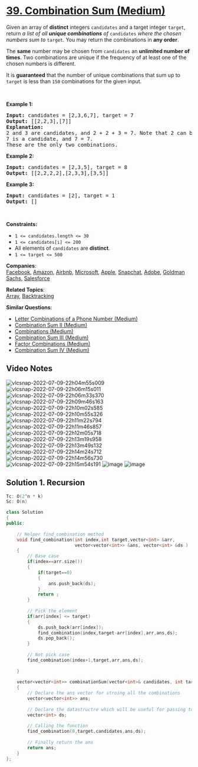 # [39. Combination Sum (Medium)](https://leetcode.com/problems/combination-sum/)

<p>Given an array of <strong>distinct</strong> integers <code>candidates</code> and a target integer <code>target</code>, return <em>a list of all <strong>unique combinations</strong> of </em><code>candidates</code><em> where the chosen numbers sum to </em><code>target</code><em>.</em> You may return the combinations in <strong>any order</strong>.</p>

<p>The <strong>same</strong> number may be chosen from <code>candidates</code> an <strong>unlimited number of times</strong>. Two combinations are unique if the frequency of at least one of the chosen numbers is different.</p>

<p>It is <strong>guaranteed</strong> that the number of unique combinations that sum up to <code>target</code> is less than <code>150</code> combinations for the given input.</p>

<p>&nbsp;</p>
<p><strong>Example 1:</strong></p>

<pre><strong>Input:</strong> candidates = [2,3,6,7], target = 7
<strong>Output:</strong> [[2,2,3],[7]]
<strong>Explanation:</strong>
2 and 3 are candidates, and 2 + 2 + 3 = 7. Note that 2 can be used multiple times.
7 is a candidate, and 7 = 7.
These are the only two combinations.
</pre>

<p><strong>Example 2:</strong></p>

<pre><strong>Input:</strong> candidates = [2,3,5], target = 8
<strong>Output:</strong> [[2,2,2,2],[2,3,3],[3,5]]
</pre>

<p><strong>Example 3:</strong></p>

<pre><strong>Input:</strong> candidates = [2], target = 1
<strong>Output:</strong> []
</pre>

<p>&nbsp;</p>
<p><strong>Constraints:</strong></p>

<ul>
	<li><code>1 &lt;= candidates.length &lt;= 30</code></li>
	<li><code>1 &lt;= candidates[i] &lt;= 200</code></li>
	<li>All elements of <code>candidates</code> are <strong>distinct</strong>.</li>
	<li><code>1 &lt;= target &lt;= 500</code></li>
</ul>


**Companies**:  
[Facebook](https://leetcode.com/company/facebook), [Amazon](https://leetcode.com/company/amazon), [Airbnb](https://leetcode.com/company/airbnb), [Microsoft](https://leetcode.com/company/microsoft), [Apple](https://leetcode.com/company/apple), [Snapchat](https://leetcode.com/company/snapchat), [Adobe](https://leetcode.com/company/adobe), [Goldman Sachs](https://leetcode.com/company/goldman-sachs), [Salesforce](https://leetcode.com/company/salesforce)

**Related Topics**:  
[Array](https://leetcode.com/tag/array/), [Backtracking](https://leetcode.com/tag/backtracking/)

**Similar Questions**:
* [Letter Combinations of a Phone Number (Medium)](https://leetcode.com/problems/letter-combinations-of-a-phone-number/)
* [Combination Sum II (Medium)](https://leetcode.com/problems/combination-sum-ii/)
* [Combinations (Medium)](https://leetcode.com/problems/combinations/)
* [Combination Sum III (Medium)](https://leetcode.com/problems/combination-sum-iii/)
* [Factor Combinations (Medium)](https://leetcode.com/problems/factor-combinations/)
* [Combination Sum IV (Medium)](https://leetcode.com/problems/combination-sum-iv/)

## Video Notes

![vlcsnap-2022-07-09-22h04m55s009](https://user-images.githubusercontent.com/37560890/178115557-c2c90cde-a956-41ba-8c9f-2980622068ab.png)
![vlcsnap-2022-07-09-22h06m15s011](https://user-images.githubusercontent.com/37560890/178115570-72d49e0e-2365-4088-b5ac-d49e16b434d5.png)
![vlcsnap-2022-07-09-22h06m33s370](https://user-images.githubusercontent.com/37560890/178115571-3f310b3f-4bff-4d3c-bb70-5d47ab0da572.png)
![vlcsnap-2022-07-09-22h09m46s163](https://user-images.githubusercontent.com/37560890/178115573-aeb813c8-3a7a-4a11-9d29-01d741e771b6.png)
![vlcsnap-2022-07-09-22h10m02s585](https://user-images.githubusercontent.com/37560890/178115590-77d184d4-27bc-4760-999d-69ef5708e48f.png)
![vlcsnap-2022-07-09-22h10m55s326](https://user-images.githubusercontent.com/37560890/178115592-df4e6814-632b-4944-a5f3-ad8506e4a573.png)
![vlcsnap-2022-07-09-22h11m22s794](https://user-images.githubusercontent.com/37560890/178115593-10ecaff1-fd72-4e8e-a956-8a9d13b4acae.png)
![vlcsnap-2022-07-09-22h11m46s857](https://user-images.githubusercontent.com/37560890/178115595-0a7618d0-adc1-472c-9edf-602bb5c059cf.png)
![vlcsnap-2022-07-09-22h12m05s718](https://user-images.githubusercontent.com/37560890/178115597-f03a267f-e9c8-4a62-be40-f8b3d15b7263.png)
![vlcsnap-2022-07-09-22h13m19s958](https://user-images.githubusercontent.com/37560890/178115598-e8a884a2-ad9d-485d-8ff4-5a0d5e9ab7e5.png)
![vlcsnap-2022-07-09-22h13m49s132](https://user-images.githubusercontent.com/37560890/178115600-5d27441d-c4aa-490f-a075-0ec4e9f1be76.png)
![vlcsnap-2022-07-09-22h14m24s712](https://user-images.githubusercontent.com/37560890/178115602-e52ffd2f-0ded-4247-9201-58bc536a28f2.png)
![vlcsnap-2022-07-09-22h14m56s730](https://user-images.githubusercontent.com/37560890/178115605-196331d4-adf5-4d77-b3f8-04e2dde42aa1.png)
![vlcsnap-2022-07-09-22h15m54s191](https://user-images.githubusercontent.com/37560890/178115609-9e101c39-71e0-41c9-a211-793f0253761d.png)
![image](https://user-images.githubusercontent.com/37560890/178115683-2f641ed3-a917-4531-8754-ed3a2e48faa1.png)
![image](https://user-images.githubusercontent.com/37560890/178115725-00278c2a-ae4c-449b-a502-60ccb2192902.png)


## Solution 1. Recursion

```cpp
Tc: O(2^n * k)
Sc: O(n) 

class Solution
{
public:
    
    // Helper find_combination method
    void find_combination(int index,int target,vector<int> &arr, 
                          vector<vector<int>> &ans, vector<int> &ds )
    {
        // Base case 
        if(index==arr.size())
        {
            if(target==0)
            {
                ans.push_back(ds);
            }
            return ;
        }
        
        // Pick the element
        if(arr[index] <= target)
        {
            ds.push_back(arr[index]);
            find_combination(index,target-arr[index],arr,ans,ds);
            ds.pop_back();
        }
        
        // Not pick case
        find_combination(index+1,target,arr,ans,ds);
        
    }
    
    vector<vector<int>> combinationSum(vector<int>& candidates, int target) 
    {
        // Declare the ans vector for stroing all the combinations
        vector<vector<int>> ans;
        
        // Declare the datastructre which will be useful for passing to function
        vector<int> ds;
        
        // Calling the function
        find_combination(0,target,candidates,ans,ds);
        
        // Finally return the ans
        return ans;
    }
};

```
